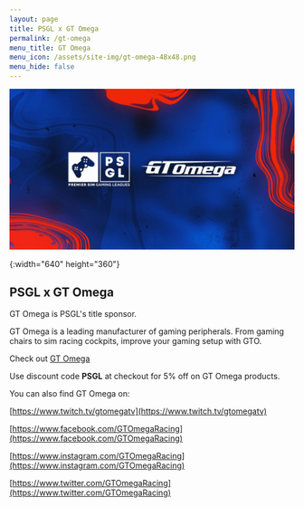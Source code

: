 ```yaml
---
layout: page
title: PSGL x GT Omega
permalink: /gt-omega
menu_title: GT Omega
menu_icon: /assets/site-img/gt-omega-48x48.png
menu_hide: false
---
```


<div class="center">

[![PSGL x GT Omega]](/assets/site-img/psgl-x-gt-omega.png)


[PSGL x GT Omega]: /assets/site-img/psgl-x-gt-omega.png
{:width="640" height="360"}

</div>

## PSGL x GT Omega

GT Omega is PSGL's title sponsor.

GT Omega is a leading manufacturer of gaming peripherals. From gaming chairs to sim racing cockpits, improve your gaming setup with GTO.

Check out [GT Omega](https://www.gtomega.co.uk/?rfsn=6685710.a59c6dc&utm_source=refersion&utm_medium=PSGL)

Use discount code **PSGL** at checkout for 5% off on GT Omega products.

You can also find GT Omega on:

[https://www.twitch.tv/gtomegatv](https://www.twitch.tv/gtomegatv)

[https://www.facebook.com/GTOmegaRacing](https://www.facebook.com/GTOmegaRacing)

[https://www.instagram.com/GTOmegaRacing](https://www.instagram.com/GTOmegaRacing)

[https://www.twitter.com/GTOmegaRacing](https://www.twitter.com/GTOmegaRacing)
